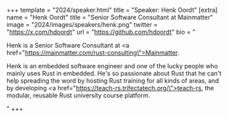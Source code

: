 +++
template = "2024/speaker.html"
title = "Speaker: Henk Oordt"
[extra]
  name = "Henk Oordt"
  title = "Senior Software Consultant at Mainmatter"
  image = "2024/images/speakers/henk.png"
  twitter = "https://x.com/hdoordt"
  url = "https://github.com/hdoordt"
  bio = "<p>Henk is a Senior Software Consultant at <a href=\"https://mainmatter.com/rust-consulting\">Mainmatter</a>.</p><p>Henk is an embedded software engineer and one of the lucky people who mainly uses Rust in embedded. He's so passionate about Rust that he can't help spreading the word by hosting Rust training for all kinds of areas, and by developing <a href=\"https://teach-rs.trifectatech.org/\">teach-rs</a>, the modular, reusable Rust university course platform.</p>"
+++
